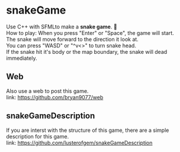 # snakeGame
Use C++ with SFMLto make a **snake game**. 🐍<br>
How to play:
When you press "Enter" or "Space", the game will start.<br>
The snake will move forward to the direction it look at.<br>
You can press "WASD" or "^v<>" to turn snake head.<br>
If the snake hit it's body or the map boundary, the snake will dead immediately.
## Web
Also use a web to post this game.<br>
link: https://github.com/bryan9077/web<br>
## snakeGameDescription
If you are interst with the structure of this game, there are a simple description for this game.<br>
link: https://github.com/lusterofgem/snakeGameDescription<br>
